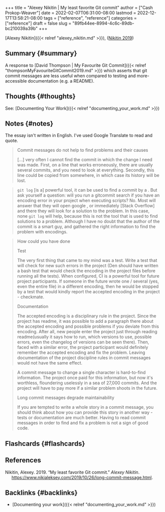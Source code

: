 +++
title = "Alexey Nikitin | My least favorite Git commit"
author = ["Cash Prokop-Weaver"]
date = 2022-02-07T06:31:00-08:00
lastmod = 2022-12-17T13:58:21-08:00
tags = ["reference", "reference"]
categories = ["reference"]
draft = false
slug = "89fb44ee-8994-4c6c-89db-bc210039a39b"
+++

[Alexey Nikitin]({{< relref "alexey_nikitin.md" >}}), (<a href="#citeproc_bib_item_1">Nikitin 2019</a>)


## Summary {#summary}

A response to [David Thompson | My Favourite Git Commit]({{< relref "thompsonMyFavouriteGitCommit2019.md" >}}) which asserts that git commit messages are less useful when compared to testing and more-accessible documentation (e.g. a README).


## Thoughts {#thoughts}

See: [Documenting Your Work]({{< relref "documenting_your_work.md" >}})


## Notes {#notes}

The essay isn't written in English. I've used Google Translate to read and quote.

> Commit messages do not help to find problems and their causes
>
> [...] very often I cannot find the commit in which the change I need was made. First, on a line that works erroneously, there are usually several commits, and you need to look at everything. Secondly, this line could be copied from somewhere, in which case its history will be lost.

<!--quoteend-->

> `git log` [is a] powerful tool, it can be used to find a commit by a . But ask yourself a question: will you run a gitcommit search if you have an encoding error in your project when executing scripts? No. Most will answer that they will open google , or immediately [Stack Overflow] and there they will look for a solution to the problem. In this case, none `git log` will help, because this is not the tool that is used to find solutions to a problem. Although I have no doubt that the author of the commit is a smart guy, and gathered the right information to find the problem with encodings.

<!--quoteend-->

> How could you have done
>
> Test
>
> The very first thing that came to my mind was a test. Write a test that will check for new such errors in the project (Den should have written a bash test that would check the encoding in the project files before running all the tests). When configured, CI is a powerful tool for future project participants. If someone in the future wrote one / several (yes, even the entire file) in a different encoding, then he would be stopped by a test that would kindly report the accepted encoding in the project - checkmate.
>
> Documentation
>
> The accepted encoding is a disciplinary rule in the project. Since the project has readme, it was possible to add a paragraph there about the accepted encoding and possible problems if you deviate from this encoding. After all, new people enter the project just through reading readme(usually it says how to run, which versions to use, possible errors, even the changelog of versions can be seen there). Then, faced with a similar error, the project participant would definitely remember the accepted encoding and fix the problem. Leaving documentation of the project discipline rules in commit messages would not have the same effect.

<!--quoteend-->

> A commit message to change a single character is hard-to-find information. The project once paid for this information, but now it's worthless, floundering uselessly in a sea of ​​27,000 commits. And the project will have to pay more if a similar problem shoots in the future.
>
> Long commit messages degrade maintainability
>
> If you are tempted to write a whole story in a commit message, you should think about how you can provide this story in another way - tests or documentation are much better. Having to read commit messages in order to find and fix a problem is not a sign of good code.


## Flashcards {#flashcards}

## References

<style>.csl-entry{text-indent: -1.5em; margin-left: 1.5em;}</style><div class="csl-bib-body">
  <div class="csl-entry"><a id="citeproc_bib_item_1"></a>Nikitin, Alexey. 2019. “My least favorite Git commit.” <i>Alexey Nikitin</i>. <a href="https://www.nikialeksey.com/2019/10/26/long-commit-message.html">https://www.nikialeksey.com/2019/10/26/long-commit-message.html</a>.</div>
</div>


## Backlinks {#backlinks}

-   [Documenting your work]({{< relref "documenting_your_work.md" >}})
